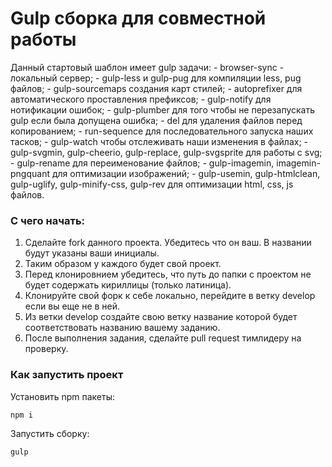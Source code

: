 # Gulp сборка для совместной работы

Данный стартовый шаблон имеет gulp задачи:
    - browser-sync - локальный сервер;
    - gulp-less и gulp-pug для компиляции less, pug файлов;
    - gulp-sourcemaps создания карт стилей;
    - autoprefixer для автоматического проставления префиксов;
    - gulp-notify для нотификации ошибок;
    - gulp-plumber для того чтобы не перезапускать gulp если была допущена ошибка;
    - del для удаления файлов перед копированием;
    - run-sequence для последовательного запуска наших тасков;
    - gulp-watch чтобы отслеживать наши изменения в файлах;
    - gulp-svgmin, gulp-cheerio, gulp-replace, gulp-svgsprite для работы с svg;
    - gulp-rename для переименование файлов;
    - gulp-imagemin, imagemin-pngquant для оптимизации изображений;
    - gulp-usemin, gulp-htmlclean, gulp-uglify, gulp-minify-css, gulp-rev для оптимизации html, css, js файлов.
   
### С чего начать:

1. Сделайте fork данного проекта. Убедитесь что он ваш. В названии будут указаны ваши инициалы.
2. Таким образом у каждого будет свой проект.
3. Перед клонировнием убедитесь, что путь до папки с проектом не будет содержать кириллицы (только латиница).
4. Клонируйте свой форк к себе локально, перейдите в ветку develop если вы еще не в ней.
5. Из ветки develop создайте свою ветку название которой будет соответствовать названию вашему заданию.
6. После выполнения задания, сделайте pull request тимлидеру на проверку.

### Как запустить проект

Установить npm пакеты:

```
npm i
```


Запустить сборку:

```
gulp
```
